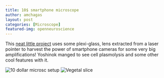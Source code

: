 ```yaml
---
title: 10$ smartphone microscope
author: amchagas
layout: post
categories: [Microscope]
featured-img: openneuroscience
---
```

This [neat little project](http://www.instructables.com/id/10-Smartphone-to-digital-microscope-conversion/%20how%20to%20use%20a%20smartphone%20for%20big%20amplifications) uses some plexi-glass, lens extracted from a laser pointer to harvest the power of smartphone cameras for some very big amplifications! Yoshinok manged to see cell plasmolysis and some other cool features with it.

<span class="embed-youtube" style="text-align:center; display: block;"></span>

<img src="https://i2.wp.com/www.instructables.com/files/deriv/FPD/UWFL/HMNNFTF0/FPDUWFLHMNNFTF0.MEDIUM.jpg?w=800" alt="10 dollar microsc setup" data-recalc-dims="1" />

<img src="https://i2.wp.com/www.instructables.com/files/deriv/FX0/QLMO/HMMF5O43/FX0QLMOHMMF5O43.MEDIUM.jpg?w=800" alt="Vegetal slice" data-recalc-dims="1" />
